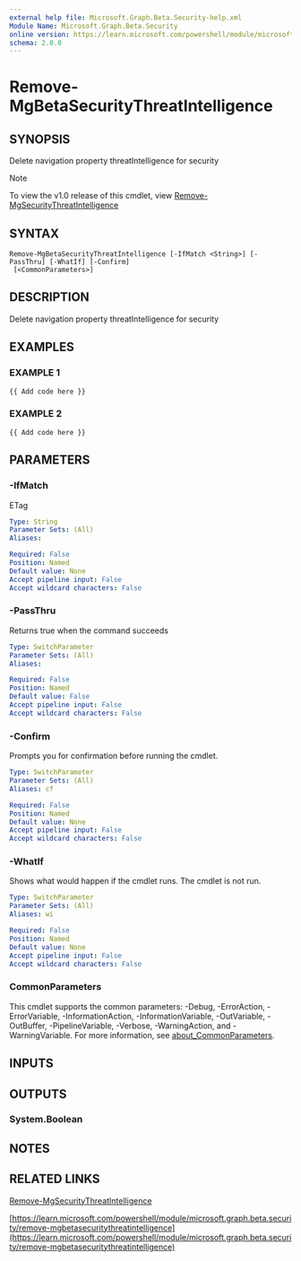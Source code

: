 ```yaml
---
external help file: Microsoft.Graph.Beta.Security-help.xml
Module Name: Microsoft.Graph.Beta.Security
online version: https://learn.microsoft.com/powershell/module/microsoft.graph.beta.security/remove-mgbetasecuritythreatintelligence
schema: 2.0.0
---
```


# Remove-MgBetaSecurityThreatIntelligence

## SYNOPSIS
Delete navigation property threatIntelligence for security

> [!NOTE]
> To view the v1.0 release of this cmdlet, view [Remove-MgSecurityThreatIntelligence](/powershell/module/Microsoft.Graph.Security/Remove-MgSecurityThreatIntelligence?view=graph-powershell-1.0)

## SYNTAX

```
Remove-MgBetaSecurityThreatIntelligence [-IfMatch <String>] [-PassThru] [-WhatIf] [-Confirm]
 [<CommonParameters>]
```

## DESCRIPTION
Delete navigation property threatIntelligence for security

## EXAMPLES

### EXAMPLE 1
```
{{ Add code here }}
```

### EXAMPLE 2
```
{{ Add code here }}
```

## PARAMETERS

### -IfMatch
ETag

```yaml
Type: String
Parameter Sets: (All)
Aliases:

Required: False
Position: Named
Default value: None
Accept pipeline input: False
Accept wildcard characters: False
```

### -PassThru
Returns true when the command succeeds

```yaml
Type: SwitchParameter
Parameter Sets: (All)
Aliases:

Required: False
Position: Named
Default value: False
Accept pipeline input: False
Accept wildcard characters: False
```

### -Confirm
Prompts you for confirmation before running the cmdlet.

```yaml
Type: SwitchParameter
Parameter Sets: (All)
Aliases: cf

Required: False
Position: Named
Default value: None
Accept pipeline input: False
Accept wildcard characters: False
```

### -WhatIf
Shows what would happen if the cmdlet runs.
The cmdlet is not run.

```yaml
Type: SwitchParameter
Parameter Sets: (All)
Aliases: wi

Required: False
Position: Named
Default value: None
Accept pipeline input: False
Accept wildcard characters: False
```

### CommonParameters
This cmdlet supports the common parameters: -Debug, -ErrorAction, -ErrorVariable, -InformationAction, -InformationVariable, -OutVariable, -OutBuffer, -PipelineVariable, -Verbose, -WarningAction, and -WarningVariable. For more information, see [about_CommonParameters](http://go.microsoft.com/fwlink/?LinkID=113216).

## INPUTS

## OUTPUTS

### System.Boolean
## NOTES

## RELATED LINKS
[Remove-MgSecurityThreatIntelligence](/powershell/module/Microsoft.Graph.Security/Remove-MgSecurityThreatIntelligence?view=graph-powershell-1.0)

[https://learn.microsoft.com/powershell/module/microsoft.graph.beta.security/remove-mgbetasecuritythreatintelligence](https://learn.microsoft.com/powershell/module/microsoft.graph.beta.security/remove-mgbetasecuritythreatintelligence)



